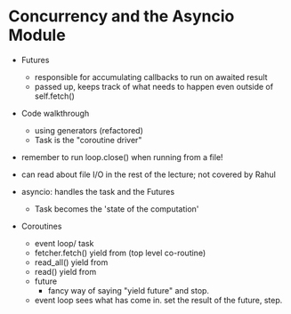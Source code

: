 # Concurrency and the Asyncio Module
- Futures
    - responsible for accumulating callbacks to run on awaited result
    - passed up, keeps track of what needs to happen even outside of self.fetch()
- Code walkthrough
    - using generators (refactored)
    - Task is the "coroutine driver"

- remember to run loop.close() when running from a file!
- can read about file I/O in the rest of the lecture; not covered by Rahul

- asyncio: handles the task and the Futures
    - Task becomes the 'state of the computation'

- Coroutines
    - event loop/ task
    - fetcher.fetch() yield from (top level co-routine)
    - read_all() yield from
    - read() yield from
    - future
        - fancy way of saying "yield future" and stop.
    - event loop sees what has come in. set the result of the future, step.

